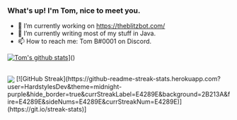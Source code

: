 ### What's up! I'm Tom, nice to meet you.

- 🔭 I’m currently working on https://theblitzbot.com/
- 🌱 I’m currently writing most of my stuff in Java.
- 📫 How to reach me: Tom B#0001 on Discord.

[![Tom's github stats](https://github-readme-streak-stats.herokuapp.com?user=HardstylesDev&theme=midnight-purple&hide_border=true&currStreakLabel=E4289E&background=2B213A&fire=E4289E&sideNums=E4289E&currStreakNum=E4289E)](https://git.io/streak-stats)]()


<br>
<img align="center" src="https://github-readme-stats.vercel.app/api/top-langs/?username=HardstylesDev&theme=synthwave&include_all_commits=true" /> 
[![GitHub Streak](https://github-readme-streak-stats.herokuapp.com?user=HardstylesDev&theme=midnight-purple&hide_border=true&currStreakLabel=E4289E&background=2B213A&fire=E4289E&sideNums=E4289E&currStreakNum=E4289E)](https://git.io/streak-stats)]


